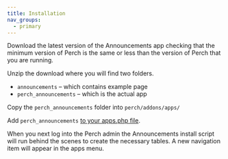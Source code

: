 ```yaml
---
title: Installation
nav_groups:
  - primary
---
```


Download the latest version of the Announcements app checking that the minimum version of Perch is the same or less than the version of Perch that you are running.

Unzip the download where you will find two folders.

-   `announcements` – which contains example page
-   `perch_announcements` – which is the actual app

Copy the `perch_announcements` folder into `perch/addons/apps/`

Add `perch_announcements` [to your apps.php file](/docs/installing-perch/installing-apps/).

When you next log into the Perch admin the Announcements install script will run behind the scenes to create the necessary tables. A new navigation item will appear in the apps menu.

